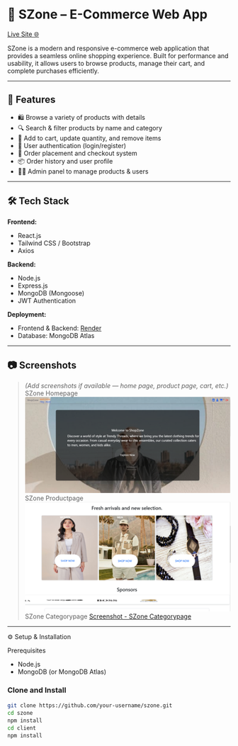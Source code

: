 # 🛒 SZone – E-Commerce Web App

[Live Site 🌐](https://szone.onrender.com)

SZone is a modern and responsive e-commerce web application that provides a seamless online shopping experience. Built for performance and usability, it allows users to browse products, manage their cart, and complete purchases efficiently.

---

## 🚀 Features

- 🛍️ Browse a variety of products with details
- 🔍 Search & filter products by name and category
- 🛒 Add to cart, update quantity, and remove items
- 🔐 User authentication (login/register)
- 🧾 Order placement and checkout system
- 📦 Order history and user profile
- 🧑‍💼 Admin panel to manage products & users

---

## 🛠️ Tech Stack

**Frontend:**
- React.js
- Tailwind CSS / Bootstrap
- Axios

**Backend:**
- Node.js
- Express.js
- MongoDB (Mongoose)
- JWT Authentication

**Deployment:**
- Frontend & Backend: [Render](https://render.com)
- Database: MongoDB Atlas

---

## 📷 Screenshots

> _(Add screenshots if available — home page, product page, cart, etc.)_
> SZone Homepage
> ![Screenshot - SZone Homepage](https://github.com/Sayyed-faiz-ali/shopzone/blob/main/s1.png?raw=true)
> SZone Productpage
> ![Screenshot - SZone Homepage](https://github.com/Sayyed-faiz-ali/shopzone/blob/main/s2.png?raw=true)
>SZone Categorypage
> [Screenshot - SZone Categorypage](https://github.com/Sayyed-faiz-ali/shopzone/blob/main/s3.png?raw=true)




---

 ⚙️ Setup & Installation

 Prerequisites

- Node.js
- MongoDB (or MongoDB Atlas)

### Clone and Install

```bash
git clone https://github.com/your-username/szone.git
cd szone
npm install
cd client
npm install
